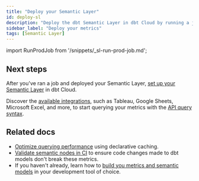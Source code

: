 ```yaml
---
title: "Deploy your Semantic Layer"
id: deploy-sl
description: "Deploy the dbt Semantic Layer in dbt Cloud by running a job to materialize your metrics."
sidebar_label: "Deploy your metrics"
tags: [Semantic Layer]
---
```


<!-- The below snippet can be found in the following file locations in the docs code repository) 

https://github.com/dbt-labs/docs.getdbt.com/blob/current/website/snippets/_sl-run-prod-job.md
-->

import RunProdJob from '/snippets/_sl-run-prod-job.md';

<RunProdJob/>

## Next steps
After you've ran a job and deployed your Semantic Layer, [set up your Semantic Layer](/docs/use-dbt-semantic-layer/setup-sl) in dbt Cloud. 

Discover the [available integrations](/docs/cloud-integrations/avail-sl-integrations), such as Tableau, Google Sheets, Microsoft Excel, and more, to start querying your metrics with the [API query syntax](/docs/dbt-cloud-apis/sl-jdbc#querying-the-api-for-metric-metadata).


## Related docs
- [Optimize querying performance](/docs/use-dbt-semantic-layer/sl-cache) using declarative caching.
- [Validate semantic nodes in CI](/docs/deploy/ci-jobs#semantic-validations-in-ci) to ensure code changes made to dbt models don't break these metrics.
- If you haven't already, learn how to [build you metrics and semantic models](/docs/build/build-metrics-intro) in your development tool of choice.
